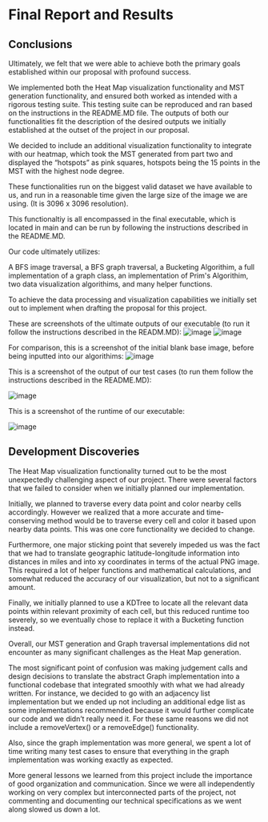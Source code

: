 # Final Report and Results

## Conclusions 

Ultimately, we felt that we were able to achieve both the primary goals established within our proposal with profound success.

We implemented both the Heat Map visualization functionality and MST generation functionality, and ensured both worked as intended with a rigorous testing suite. This testing suite can be reproduced and ran based on the instructions in the README.MD file. The outputs of both our functionalities fit the description of the desired outputs we initially established at the outset of the project in our proposal. 

We decided to include an additional visualization functionality to integrate with our heatmap, which took the MST generated from part two and displayed the “hotspots” as pink squares, hotspots being the 15 points in the MST with the highest node degree.

These functionalities run on the biggest valid dataset we have available to us, and run in a reasonable time given the large size of the image we are using. (It is 3096 x 3096 resolution).

This functionaltiy is all encompassed in the final executable, which is located in main and can be run by following the instructions described in the README.MD. 

Our code ultimately utilizes:

A BFS image traversal,
a BFS graph traversal,
a Bucketing Algorithim,
a full implementation of a graph class,
an implementation of Prim's Algorithim,
two data visualization algorithims,
and many helper functions.

To achieve the data processing and visualization capabilities we initially set out to implement when drafting the proposal for this project.

These are screenshots of the ultimate outputs of our executable (to run it follow the instructions described in the READM.MD):
![image](https://media.github-dev.cs.illinois.edu/user/13122/files/b7f714f2-fc54-4b77-873b-feb384ddc2be)
![image](https://media.github-dev.cs.illinois.edu/user/13122/files/a9d51700-816d-4fad-8890-c821481f7262)

For comparison, this is a screenshot of the initial blank base image, before being inputted into our algorithims:
![image](https://media.github-dev.cs.illinois.edu/user/13122/files/2681ddcc-0854-42d0-af7e-3526375137f3)

This is a screenshot of the output of our test cases (to run them follow the instructions described in the README.MD):

![image](https://media.github-dev.cs.illinois.edu/user/13122/files/04687cb3-5047-47a2-9801-00ce3f3cb19b)

This is a screenshot of the runtime of our executable:

![image](https://media.github-dev.cs.illinois.edu/user/13122/files/a6d04c58-d5ca-4b8f-a563-59678dbccf23)

## Development Discoveries

The Heat Map visualization functionality turned out to be the most unexpectedly challenging aspect of our project. There were several factors that we failed to consider when we initially planned our implementation.

Initially, we planned to traverse every data point and color nearby cells accordingly. However we realized that a more accurate and time-conserving method would be to traverse every cell and color it based upon nearby data points. This was one core functionality we decided to change.

Furthermore, one major sticking point that severely impeded us was the fact that we had to translate geographic latitude-longitude information into distances in miles and into xy coordinates in terms of the actual PNG image. This required a lot of helper functions and mathematical calculations, and somewhat reduced the accuracy of our visualization, but not to a significant amount.

Finally, we initially planned to use a KDTree to locate all the relevant data points within relevant proximity of each cell, but this reduced runtime too severely, so we eventually chose to replace it with a Bucketing function instead.

Overall, our MST generation and Graph traversal implementations did not encounter as many significant challenges as the Heat Map generation.

The most significant point of confusion was making judgement calls and design decisions to translate the abstract Graph implementation into a functional codebase that integrated smoothly with what we had already written. For instance, we decided to go with an adjacency list implementation but we ended up not including an additional edge list as some implementations recommended because it would further complicate our code and we didn’t really need it. For these same reasons we did not include a removeVertex() or a removeEdge() functionality.

Also, since the graph implementation was more general, we spent a lot of time writing many test cases to ensure that everything in the graph implementation was working exactly as expected. 

More general lessons we learned from this project include the importance of good organization and communication. Since we were all independently working on very complex but interconnected parts of the project, not commenting and documenting our technical specifications as we went along slowed us down a lot. 

